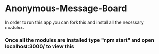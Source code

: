 # Anonymous-Message-Board
 In order to run this app you can fork this and install all the necessary modules.
### Once all the modules are installed type "npm start" and open localhost:3000/ to view this
